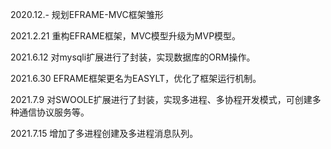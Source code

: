 2020.12.- 规划EFRAME-MVC框架雏形

2021.2.21 重构EFRAME框架，MVC模型升级为MVP模型。

2021.6.12 对mysqli扩展进行了封装，实现数据库的ORM操作。

2021.6.30 EFRAME框架更名为EASYLT，优化了框架运行机制。

2021.7.9   对SWOOLE扩展进行了封装，实现多进程、多协程开发模式，可创建多种通信协议服务等。

2021.7.15 增加了多进程创建及多进程消息队列。